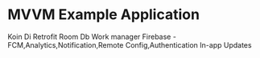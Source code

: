# MVVM Example Application
Koin Di
Retrofit
Room Db
Work manager
Firebase - FCM,Analytics,Notification,Remote Config,Authentication
In-app Updates
